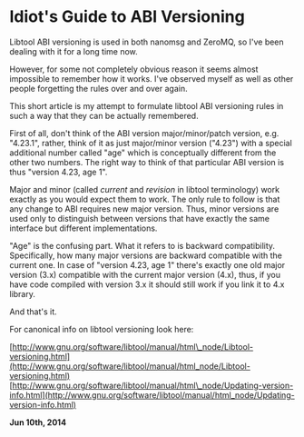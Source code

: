 # Idiot's Guide to ABI Versioning



Libtool ABI versioning is used in both nanomsg and ZeroMQ, so I've been dealing with it for a long time now.

However, for some not completely obvious reason it seems almost impossible to remember how it works. I've observed myself as well as other people forgetting the rules over and over again.

This short article is my attempt to formulate libtool ABI versioning rules in such a way that they can be actually remembered.

First of all, don't think of the ABI version major/minor/patch version, e.g. "4.23.1", rather, think of it as just major/minor version ("4.23") with a special additional number called "age" which is conceptually different from the other two numbers. The right way to think of that particular ABI version is thus "version 4.23, age 1".

Major and minor (called _current_ and _revision_ in libtool terminology) work exactly as you would expect them to work. The only rule to follow is that any change to ABI requires new major version. Thus, minor versions are used only to distinguish between versions that have exactly the same interface but different implementations.

"Age" is the confusing part. What it refers to is backward compatibility. Specifically, how many major versions are backward compatible with the current one. In case of "version 4.23, age 1" there's exactly one old major version (3.x) compatible with the current major version (4.x), thus, if you have code compiled with version 3.x it should still work if you link it to 4.x library.

And that's it.

For canonical info on libtool versioning look here:

[http://www.gnu.org/software/libtool/manual/html\_node/Libtool-versioning.html](http://www.gnu.org/software/libtool/manual/html_node/Libtool-versioning.html)  
[http://www.gnu.org/software/libtool/manual/html\_node/Updating-version-info.html](http://www.gnu.org/software/libtool/manual/html_node/Updating-version-info.html)

**Jun 10th, 2014**